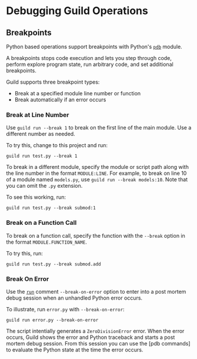 # Debugging Guild Operations

## Breakpoints

Python based operations support breakpoints with Python's
[`pdb`](https://docs.python.org/library/pdb.html) module.

A breakpoints stops code execution and lets you step through code,
perform explore program state, run arbitrary code, and set additional
breakpoints.

Guild supports three breakpoint types:

- Break at a specified module line number or function
- Break automatically if an error occurs

### Break at Line Number

Use `guild run --break 1` to break on the first line of the main
module. Use a different number as needed.

To try this, change to this project and run:

``` command
guild run test.py --break 1
```

To break in a different module, specify the module or script path
along with the line number in the format `MODULE:LINE`. For example,
to break on line 10 of a module named `models.py`, use `guild run
--break models:10`. Note that you can omit the `.py` extension.

To see this working, run:

``` command
guild run test.py --break submod:1
```

### Break on a Function Call

To break on a function call, specify the function with the `--break`
option in the format `MODULE.FUNCTION_NAME`.

To try this, run:

``` command
guild run test.py --break submod.add
```

### Break On Error

Use the [`run`](https://my.guild.ai/commands/run) comment
`--break-on-error` option to enter into a post mortem debug session
when an unhandled Python error occurs.

To illustrate, run `error.py` with `--break-on-error`:

``` command
guild run error.py --break-on-error
```

The script intentially generates a `ZeroDivisionError` error. When the
error occurs, Guild shows the error and Python traceback and starts a
post mortem debug session. From this session you can use the [pdb
commands] to evaluate the Python state at the time the error occurs.
